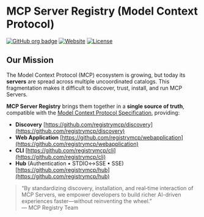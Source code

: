 # MCP Server Registry (Model Context Protocol)

[![GitHub org badge](https://img.shields.io/badge/organization-registrymcp-blue)](https://github.com/registrymcp) [![Website](https://img.shields.io/badge/website-registrymcp.click-9cf)](https://registrymcp.click) [![License](https://img.shields.io/badge/license-Apache%202.0-lightgrey)](LICENSE)

## Our Mission

The Model Context Protocol (MCP) ecosystem is growing, but today its **servers** are spread across multiple uncoordinated catalogs. This fragmentation makes it difficult to discover, trust, install, and run MCP Servers.

**MCP Server Registry** brings them together in a **single source of truth**, compatible with the [Model Context Protocol Specification](https://modelcontextprotocol.io/), providing:

- **Discovery** [https://github.com/registrymcp/discovery](https://github.com/registrymcp/discovery)
- **Web Application** [https://github.com/registrymcp/webapplication](https://github.com/registrymcp/webapplication)
- **CLI** [https://github.com/registrymcp/cli](https://github.com/registrymcp/cli)
- **Hub** (Authentication • STDIO↔SSE • SSE) [https://github.com/registrymcp/hub](https://github.com/registrymcp/hub)

> “By standardizing discovery, installation, and real‑time interaction of MCP Servers, we empower developers to build richer AI-driven experiences faster—without reinventing the wheel.”  
> — MCP Registry Team
